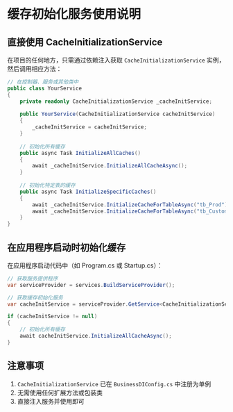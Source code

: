 # 缓存初始化服务使用说明

## 直接使用 CacheInitializationService

在项目的任何地方，只需通过依赖注入获取 `CacheInitializationService` 实例，然后调用相应方法：

```csharp
// 在控制器、服务或其他类中
public class YourService
{
    private readonly CacheInitializationService _cacheInitService;
    
    public YourService(CacheInitializationService cacheInitService)
    {
        _cacheInitService = cacheInitService;
    }
    
    // 初始化所有缓存
    public async Task InitializeAllCaches()
    {
        await _cacheInitService.InitializeAllCacheAsync();
    }
    
    // 初始化特定表的缓存
    public async Task InitializeSpecificCaches()
    {
        await _cacheInitService.InitializeCacheForTableAsync("tb_Prod");
        await _cacheInitService.InitializeCacheForTableAsync("tb_Customer");
    }
}
```

## 在应用程序启动时初始化缓存

在应用程序启动代码中（如 Program.cs 或 Startup.cs）：

```csharp
// 获取服务提供程序
var serviceProvider = services.BuildServiceProvider();

// 获取缓存初始化服务
var cacheInitService = serviceProvider.GetService<CacheInitializationService>();

if (cacheInitService != null)
{
    // 初始化所有缓存
    await cacheInitService.InitializeAllCacheAsync();
}
```

## 注意事项

1. `CacheInitializationService` 已在 `BusinessDIConfig.cs` 中注册为单例
2. 无需使用任何扩展方法或包装类
3. 直接注入服务并使用即可